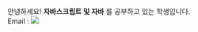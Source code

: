 안녕하세요! <b>자바스크립트 및 자바</b> 를 공부하고 있는 학생입니다.<br>
Email : <img src="https://img.shields.io/badge/97970zz@gmail.com-EA4335?style=flat-square&logo=Gmail&logoColor=white"/>
